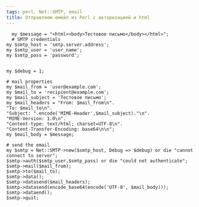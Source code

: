 ```yaml
---
tags: perl, Net::SMTP, email
title: Отправляем емейл из Perl с авторизацией и html
---
```



	  my $message = "<html><body>Тестовое письмо</body></html>";
	  # SMTP credentials
    my $smtp_host = 'smtp.server.address';
    my $smtp_user = 'user_name';
    my $smtp_pass = 'password';


    my $debug = 1;

    # mail properties
    my $mail_from = 'user@example.com';
    my $mail_to = 'recipient@example.com';
    my $mail_subject = 'Тестовое письмо';
    my $mail_headers = "From: $mail_from\n".
    "To: $mail_to\n".
    "Subject: ".encode('MIME-Header',$mail_subject)."\n".
    "MIME-Version: 1.0\n".
    "Content-type: text/html; charset=UTF-8\n".
    "Content-Transfer-Encoding: base64\n\n";
    my $mail_body = $message;

    # send the email
    my $smtp = Net::SMTP->new($smtp_host, Debug => $debug) or die "cannot connect to server";
    $smtp->auth($smtp_user,$smtp_pass) or die "could not authenticate";
    $smtp->mail($mail_from);
    $smtp->to($mail_to);
    $smtp->data();
    $smtp->datasend($mail_headers);
    $smtp->datasend(encode_base64(encode('UTF-8', $mail_body)));
    $smtp->dataend();
    $smtp->quit;
